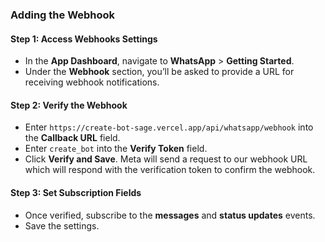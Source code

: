 ### **Adding the Webhook**

#### Step 1: Access Webhooks Settings
- In the **App Dashboard**, navigate to **WhatsApp** > **Getting Started**.
- Under the **Webhook** section, you’ll be asked to provide a URL for receiving webhook notifications.

#### Step 2: Verify the Webhook
- Enter `https://create-bot-sage.vercel.app/api/whatsapp/webhook` into the **Callback URL** field.
- Enter `create_bot` into the **Verify Token** field.
- Click **Verify and Save**. Meta will send a request to our webhook URL which will respond with the verification token to confirm the webhook.

#### Step 3: Set Subscription Fields
- Once verified, subscribe to the **messages** and **status updates** events.
- Save the settings.